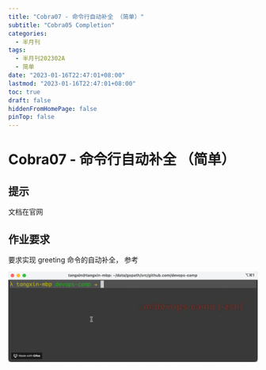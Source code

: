 ```yaml
---
title: "Cobra07 - 命令行自动补全 （简单）"
subtitle: "Cobra05 Completion"
categories:
  - 半月刊
tags:
  - 半月刊202302A
  - 简单
date: "2023-01-16T22:47:01+08:00"
lastmod: "2023-01-16T22:47:01+08:00"
toc: true
draft: false
hiddenFromHomePage: false
pinTop: false
---
```




# Cobra07 - 命令行自动补全 （简单）

## 提示

文档在官网

## 作业要求

要求实现 greeting 命令的自动补全， 参考

![kubectl-completion](./kubectl-completion.gif)

